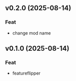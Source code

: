 ## v0.2.0 (2025-08-14)

### Feat

- change mod name

## v0.1.0 (2025-08-14)

### Feat

- featureflipper
